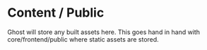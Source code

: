 # Content / Public

Ghost will store any built assets here. This goes hand in hand with core/frontend/public where static assets are stored.
